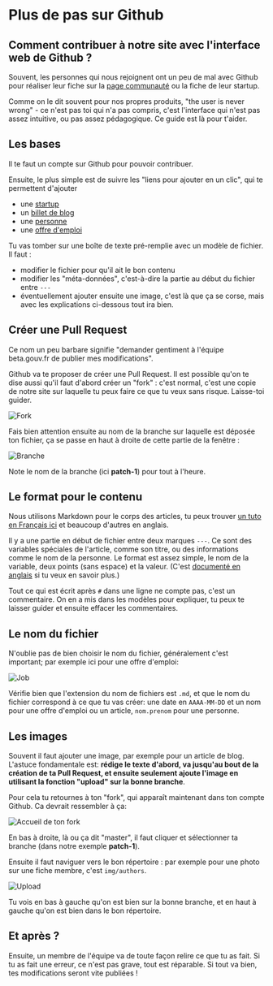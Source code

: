 # Plus de pas sur Github

## Comment contribuer à notre site avec l'interface web de Github ?

Souvent, les personnes qui nous rejoignent ont un peu de mal avec Github pour réaliser leur fiche sur la [page communauté](https://beta.gouv.fr) ou la fiche de leur startup.

Comme on le dit souvent pour nos propres produits, "the user is never wrong" - ce n'est pas toi qui n'a pas compris, c'est l'interface qui n'est pas assez intuitive, ou pas assez pédagogique. Ce guide est là pour t'aider.

## Les bases

Il te faut un compte sur Github pour pouvoir contribuer.

Ensuite, le plus simple est de suivre les "liens pour ajouter en un clic", qui te permettent d'ajouter

* une [startup](https://github.com/sgmap/beta.gouv.fr/blob/master/CONTRIBUTING.md#en-un-clic-par-linterface-web-de-github-smiley)
* un [billet de blog](https://github.com/sgmap/beta.gouv.fr/blob/master/CONTRIBUTING.md#1-Écrire-le-billet)
* une [personne](https://github.com/sgmap/beta.gouv.fr/blob/master/CONTRIBUTING.md#en-un-clic-par-linterface-web-de-github-smiley-2)
* une [offre d'emploi](https://github.com/sgmap/beta.gouv.fr/blob/master/CONTRIBUTING.md#en-un-clic-par-linterface-web-de-github-smiley-3)

Tu vas tomber sur une boîte de texte pré-remplie avec un modèle de fichier. Il faut :

* modifier le fichier pour qu'il ait le bon contenu
* modifier les "méta-données", c'est-à-dire la partie au début du fichier entre `---`
* éventuellement ajouter ensuite une image, c'est là que ça se corse, mais avec les explications ci-dessous tout ira bien.

## Créer une Pull Request

Ce nom un peu barbare signifie "demander gentiment à l'équipe beta.gouv.fr de publier mes modifications".

Github va te proposer de créer une Pull Request. Il est possible qu'on te dise aussi qu'il faut d'abord créer un "fork" : c'est normal, c'est une copie de notre site sur laquelle tu peux faire ce que tu veux sans risque. Laisse-toi guider.

![Fork](https://i.imgur.com/DldrTNX.png)

Fais bien attention ensuite au nom de la branche sur laquelle est déposée ton fichier, ça se passe en haut à droite de cette partie de la fenêtre :

![Branche](https://i.imgur.com/5aDKOMn.png)

Note le nom de la branche \(ici **patch-1**\) pour tout à l'heure.

## Le format pour le contenu

Nous utilisons Markdown pour le corps des articles, tu peux trouver [un tuto en Français ici](https://openclassrooms.com/courses/redigez-en-markdown) et beaucoup d'autres en anglais.

Il y a une partie en début de fichier entre deux marques `---`. Ce sont des variables spéciales de l'article, comme son titre, ou des informations comme le nom de la personne. Le format est assez simple, le nom de la variable, deux points \(sans espace\) et la valeur. \(C'est [documenté en anglais](https://jekyllrb.com/docs/frontmatter/) si tu veux en savoir plus.\)

Tout ce qui est écrit après `#` dans une ligne ne compte pas, c'est un commentaire. On en a mis dans les modèles pour expliquer, tu peux te laisser guider et ensuite effacer les commentaires.

## Le nom du fichier

N'oublie pas de bien choisir le nom du fichier, généralement c'est important; par exemple ici pour une offre d'emploi:

![Job](https://i.imgur.com/WpoJDPM.png)

Vérifie bien que l'extension du nom de fichiers est `.md`, et que le nom du fichier correspond à ce que tu vas créer: une date en `AAAA-MM-DD` et un nom pour une offre d'emploi ou un article, `nom.prenom` pour une personne.

## Les images

Souvent il faut ajouter une image, par exemple pour un article de blog. L'astuce fondamentale est: **rédige le texte d'abord, va jusqu'au bout de la création de ta Pull Request, et ensuite seulement ajoute l'image en utilisant la fonction "upload" sur la bonne branche**.

Pour cela tu retournes à ton "fork", qui apparaît maintenant dans ton compte Github. Ca devrait ressembler à ça:

![Accueil de ton fork](https://i.imgur.com/ySsOnMy.png)

En bas à droite, là ou ça dit "master", il faut cliquer et sélectionner ta branche \(dans notre exemple **patch-1**\).

Ensuite il faut naviguer vers le bon répertoire : par exemple pour une photo sur une fiche membre, c'est `img/authors`.

![Upload](https://i.imgur.com/6Nzx7pq.png)

Tu vois en bas à gauche qu'on est bien sur la bonne branche, et en haut à gauche qu'on est bien dans le bon répertoire.

## Et après ?

Ensuite, un membre de l'équipe va de toute façon relire ce que tu as fait. Si tu as fait une erreur, ce n'est pas grave, tout est réparable. Si tout va bien, tes modifications seront vite publiées !

